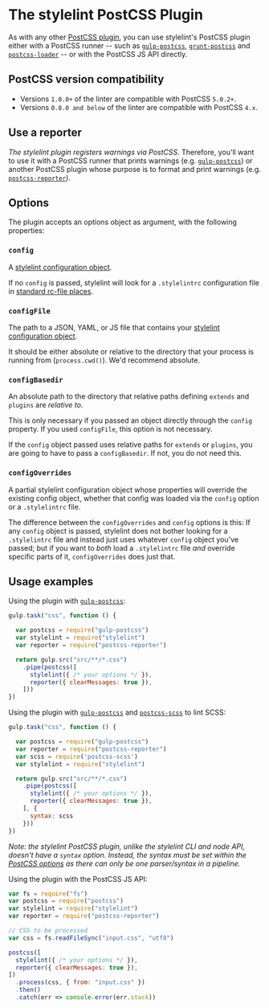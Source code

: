 # The stylelint PostCSS Plugin

As with any other [PostCSS plugin](https://github.com/postcss/postcss#plugins), you can use stylelint's PostCSS plugin either with a PostCSS runner -- such as [`gulp-postcss`](https://github.com/postcss/gulp-postcss), [`grunt-postcss`](https://github.com/nDmitry/grunt-postcss) and [`postcss-loader`](https://github.com/postcss/postcss-loader) -- or with the PostCSS JS API directly.

## PostCSS version compatibility

* Versions `1.0.0+` of the linter are compatible with PostCSS `5.0.2+`.
* Versions `0.8.0 and below` of the linter are compatible with PostCSS `4.x`.

## Use a reporter

_The stylelint plugin registers warnings via PostCSS_. Therefore, you'll want to use it with a PostCSS runner that prints warnings (e.g. [`gulp-postcss`](https://github.com/postcss/gulp-postcss)) or another PostCSS plugin whose purpose is to format and print warnings (e.g. [`postcss-reporter`](https://github.com/postcss/postcss-reporter)).

## Options

The plugin accepts an options object as argument, with the following properties:

### `config`

A [stylelint configuration object](/docs/user-guide/configuration.md).

If no `config` is passed, stylelint will look for a `.stylelintrc` configuration file in [standard rc-file places](https://github.com/dominictarr/rc#standards).

### `configFile`

The path to a JSON, YAML, or JS file  that contains your [stylelint configuration object](/docs/user-guide/configuration.md).

It should be either absolute or relative to the directory that your process is running from (`process.cwd()`).
We'd recommend absolute.

### `configBasedir`

An absolute path to the directory that relative paths defining `extends` and `plugins` are *relative to*.

This is only necessary if you passed an object directly through the `config` property. If you used
`configFile`, this option is not necessary.

If the `config` object passed uses relative paths for `extends` or `plugins`, you are going to have to pass a `configBasedir`. If not, you do not need this.

### `configOverrides`

A partial stylelint configuration object whose properties will override the existing config object, whether that config was loaded via the `config` option or a `.stylelintrc` file.

The difference between the `configOverrides` and `config` options is this: If any `config` object is passed, stylelint does not bother looking for a `.stylelintrc` file and instead just uses whatever `config` object you've passed; but if you want to _both_ load a `.stylelintrc` file _and_ override specific parts of it, `configOverrides` does just that.

## Usage examples

Using the plugin with [`gulp-postcss`](https://github.com/postcss/gulp-postcss):

```js
gulp.task("css", function () {

  var postcss = require("gulp-postcss")
  var stylelint = require("stylelint")
  var reporter = require("postcss-reporter")

  return gulp.src("src/**/*.css")
    .pipe(postcss([
      stylelint({ /* your options */ }),
      reporter({ clearMessages: true }),
    ]))
})
```

Using the plugin with [`gulp-postcss`](https://github.com/postcss/gulp-postcss) and [`postcss-scss`](https://github.com/postcss/postcss-scss) to lint SCSS:

```js
gulp.task("css", function () {

  var postcss = require("gulp-postcss")
  var reporter = require("postcss-reporter")
  var scss = require('postcss-scss')
  var stylelint = require("stylelint")

  return gulp.src("src/**/*.css")
    .pipe(postcss([
      stylelint({ /* your options */ }),
      reporter({ clearMessages: true }),
    ], {
      syntax: scss
    }))
})
```

_Note: the stylelint PostCSS plugin, unlike the stylelint CLI and node API, doesn't have a `syntax` option. Instead, the syntax must be set within the [PostCSS options](https://github.com/postcss/postcss#options) as there can only be one parser/syntax in a pipeline._

Using the plugin with the PostCSS JS API:

```js
var fs = require("fs")
var postcss = require("postcss")
var stylelint = require("stylelint")
var reporter = require("postcss-reporter")

// CSS to be processed
var css = fs.readFileSync("input.css", "utf8")

postcss([
  stylelint({ /* your options */ }),
  reporter({ clearMessages: true }),
])
  .process(css, { from: "input.css" })
  .then()
  .catch(err => console.error(err.stack))
```
